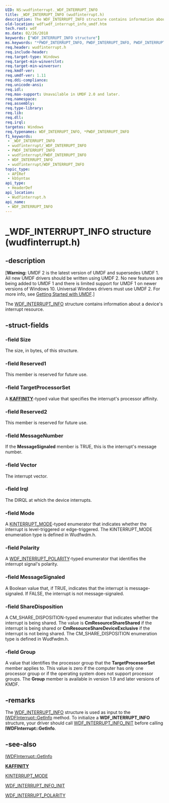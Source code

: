 ```yaml
---
UID: NS:wudfinterrupt._WDF_INTERRUPT_INFO
title: _WDF_INTERRUPT_INFO (wudfinterrupt.h)
description: The WDF_INTERRUPT_INFO structure contains information about a device's interrupt resource.
old-location: wdf\wdf_interrupt_info_umdf.htm
tech.root: wdf
ms.date: 02/26/2018
keywords: ["WDF_INTERRUPT_INFO structure"]
ms.keywords: "*PWDF_INTERRUPT_INFO, PWDF_INTERRUPT_INFO, PWDF_INTERRUPT_INFO structure pointer, WDF_INTERRUPT_INFO, WDF_INTERRUPT_INFO structure, _WDF_INTERRUPT_INFO, umdf.wdf_interrupt_info, wdf.wdf_interrupt_info_umdf, wudfinterrupt/PWDF_INTERRUPT_INFO, wudfinterrupt/WDF_INTERRUPT_INFO"
req.header: wudfinterrupt.h
req.include-header: 
req.target-type: Windows
req.target-min-winverclnt: 
req.target-min-winversvr: 
req.kmdf-ver: 
req.umdf-ver: 1.11
req.ddi-compliance: 
req.unicode-ansi: 
req.idl: 
req.max-support: Unavailable in UMDF 2.0 and later.
req.namespace: 
req.assembly: 
req.type-library: 
req.lib: 
req.dll: 
req.irql: 
targetos: Windows
req.typenames: WDF_INTERRUPT_INFO, *PWDF_INTERRUPT_INFO
f1_keywords:
 - _WDF_INTERRUPT_INFO
 - wudfinterrupt/_WDF_INTERRUPT_INFO
 - PWDF_INTERRUPT_INFO
 - wudfinterrupt/PWDF_INTERRUPT_INFO
 - WDF_INTERRUPT_INFO
 - wudfinterrupt/WDF_INTERRUPT_INFO
topic_type:
 - APIRef
 - kbSyntax
api_type:
 - HeaderDef
api_location:
 - Wudfinterrupt.h
api_name:
 - WDF_INTERRUPT_INFO
---
```


# _WDF_INTERRUPT_INFO structure (wudfinterrupt.h)


## -description

<p class="CCE_Message">[<b>Warning:</b> UMDF 2 is the latest version of UMDF and supersedes UMDF 1.  All new UMDF drivers should be written using UMDF 2.  No new features are being added to UMDF 1 and there is limited support for UMDF 1 on newer versions of Windows 10.  Universal Windows drivers must use UMDF 2.  For more info, see <a href="/windows-hardware/drivers/wdf/getting-started-with-umdf-version-2">Getting Started with UMDF</a>.]


The <a href="/windows-hardware/drivers/ddi/wudfinterrupt/ns-wudfinterrupt-_wdf_interrupt_info">WDF_INTERRUPT_INFO</a> structure contains information about a device's interrupt resource.

## -struct-fields

### -field Size

The size, in bytes, of this structure.

### -field Reserved1

This member is reserved for future use.

### -field TargetProcessorSet

A [**KAFFINITY**](/windows-hardware/drivers/kernel/interrupt-affinity-and-priority#about-kaffinity)-typed value that specifies the interrupt's processor affinity.

### -field Reserved2

This member is reserved for future use.

### -field MessageNumber

If the <b>MessageSignaled</b> member is TRUE, this is the interrupt's message number.

### -field Vector

The interrupt vector.

### -field Irql

The DIRQL at which the device interrupts.

### -field Mode

A <a href="/windows-hardware/drivers/ddi/wdm/ne-wdm-_kinterrupt_mode">KINTERRUPT_MODE</a>-typed enumerator that indicates whether the interrupt is level-triggered or edge-triggered. The KINTERRUPT_MODE enumeration type is defined in Wudfwdm.h.

### -field Polarity

A <a href="/windows-hardware/drivers/ddi/wudfinterrupt/ne-wudfinterrupt-_wdf_interrupt_polarity">WDF_INTERRUPT_POLARITY</a>-typed enumerator that identifies the interrupt signal's polarity.

### -field MessageSignaled

A Boolean value that, if TRUE, indicates that the interrupt is message-signaled. If FALSE, the interrupt is not message-signaled.

### -field ShareDisposition

A CM_SHARE_DISPOSITION-typed enumerator that indicates whether the interrupt is being shared. The value is <b>CmResourceShareShared</b> if the interrupt is being shared or <b>CmResourceShareDeviceExclusive</b> if the interrupt is not being shared. The CM_SHARE_DISPOSITION enumeration type is defined in Wudfwdm.h.

### -field Group

A value that identifies the processor group that the <b>TargetProcessorSet</b> member applies to. This value is zero if the computer has only one processor group or if the operating system does not support processor groups. The <b>Group</b> member is available in version 1.9 and later versions of KMDF.

## -remarks

The <a href="/windows-hardware/drivers/ddi/wudfinterrupt/ns-wudfinterrupt-_wdf_interrupt_info">WDF_INTERRUPT_INFO</a> structure is used as input to the <a href="/windows-hardware/drivers/ddi/wudfddi/nf-wudfddi-iwdfinterrupt-getinfo">IWDFInterrupt::GetInfo</a> method. To initialize a <b>WDF_INTERRUPT_INFO</b> structure, your driver should call <a href="/windows-hardware/drivers/ddi/wudfinterrupt/nf-wudfinterrupt-wdf_interrupt_info_init">WDF_INTERRUPT_INFO_INIT</a> before calling <b>IWDFInterrupt::GetInfo</b>.

## -see-also

<a href="/windows-hardware/drivers/ddi/wudfddi/nf-wudfddi-iwdfinterrupt-getinfo">IWDFInterrupt::GetInfo</a>



[**KAFFINITY**](/windows-hardware/drivers/kernel/interrupt-affinity-and-priority#about-kaffinity)



<a href="/windows-hardware/drivers/ddi/wdm/ne-wdm-_kinterrupt_mode">KINTERRUPT_MODE</a>



<a href="/windows-hardware/drivers/ddi/wudfinterrupt/nf-wudfinterrupt-wdf_interrupt_info_init">WDF_INTERRUPT_INFO_INIT</a>



<a href="/windows-hardware/drivers/ddi/wudfinterrupt/ne-wudfinterrupt-_wdf_interrupt_polarity">WDF_INTERRUPT_POLARITY</a>
